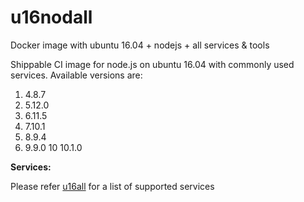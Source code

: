 # u16nodall
Docker image with ubuntu 16.04 + nodejs + all services &amp; tools

Shippable CI image for node.js on ubuntu 16.04 with commonly used services. Available versions are:


  1.  4.8.7
  2.  5.12.0
  3.  6.11.5
  4.  7.10.1
  5.  8.9.4
  6.  9.9.0
  10  10.1.0

  
**Services:**

Please refer [u16all](https://github.com/dry-dock/u16all) for a list of supported services
